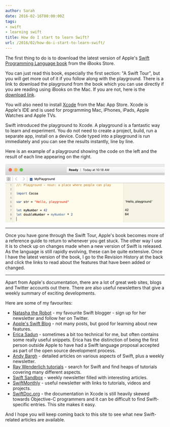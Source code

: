 ```yaml
---
author: Sarah
date: 2016-02-16T00:00:00Z
tags:
- swift
- learning swift
title: How do I start to learn Swift?
url: /2016/02/how-do-i-start-to-learn-swift/
---
```


The first thing to do is to download the latest version of Apple's [Swift
Programming Language book][1] from the iBooks Store.

You can just read this book, especially the first section: "A Swift Tour", but
you will get more out of it if you follow along with the playground. There is a
link to download the playground from the book which you can use directly if you
are reading using iBooks on the Mac. If you are not, here is the [download
link][2].

You will also need to install [Xcode][3] from the Mac App Store. Xcode is
Apple's IDE and is used for programming Mac, iPhones, iPads, Apple Watches and
Apple TVs.

Swift introduced the playground to Xcode. A playground is a fantastic way to
learn and experiment. You do not need to create a project, build, run a separate
app, install on a device. Code typed into a playground is run immediately and
you can see the results instantly, line by line.

Here is an example of a playground showing the code on the left and the result
of each line appearing on the right.

![Playground][4]

---

Once you have gone through the Swift Tour, Apple's book becomes more of a
reference guide to return to whenever you get stuck. The other way I use it is
to check up on changes made when a new version of Swift is released. As the
language is still rapidly evolving, these can be quite extensive. Once I have
the latest version of the book, I go to the Revision History at the back and
click the links to read about the features that have been added or changed.

---

Apart from Apple's documentation, there are a lot of great web sites, blogs and
Twitter accounts out there. There are also useful newsletters that give a weekly
summary of exciting developments.

Here are some of my favourites:

* [Natasha the Robot][6] - my favourite Swift blogger - sign up for her
  newsletter and follow her on Twitter.
* [Apple's Swift Blog][7] - not many posts, but good for learning about new
  features.
* [Erica Sadun][8] - sometimes a bit too technical for me, but often contains
  some really useful snippets. Erica has the distinction of being the first
  person outside Apple to have had a Swift language proposal accepted as part of
  the open source development process.
* [Andy Bargh][12] - detailed articles on various aspects of Swift, plus a
  weekly newsletter.
* [Ray Wenderlich tutorials][5] - search for Swift and find heaps of tutorials
  covering many different aspects.
* [Swift Sandbox][9] - weekly newsletter filled with interesting articles.
* [SwiftMonthly][10] - useful newsletter with links to tutorials, videos and
  projects.
* [SwiftDoc.org][11] - the documentation in Xcode is still heavily skewed
  towards Objective-C programmers and it can be difficult to find Swift-specific
  entries. This site makes it easy.

And I hope you will keep coming back to this site to see what new Swift-related
articles are available.

[1]: https://itunes.apple.com/book/swift-programming-language/id881256329
[2]: https://developer.apple.com/go/?id=swift-tour
[3]: https://itunes.apple.com/app/xcode/id497799835
[4]: /images/Playground1.png
[5]: http://www.raywenderlich.com
[6]: https://www.natashatherobot.com
[7]: https://developer.apple.com/swift/blog/
[8]: http://ericasadun.com
[9]: http://swiftsandbox.io
[10]: http://swiftmonthly.com
[11]: http://swiftdoc.org
[12]: http://andybargh.com
